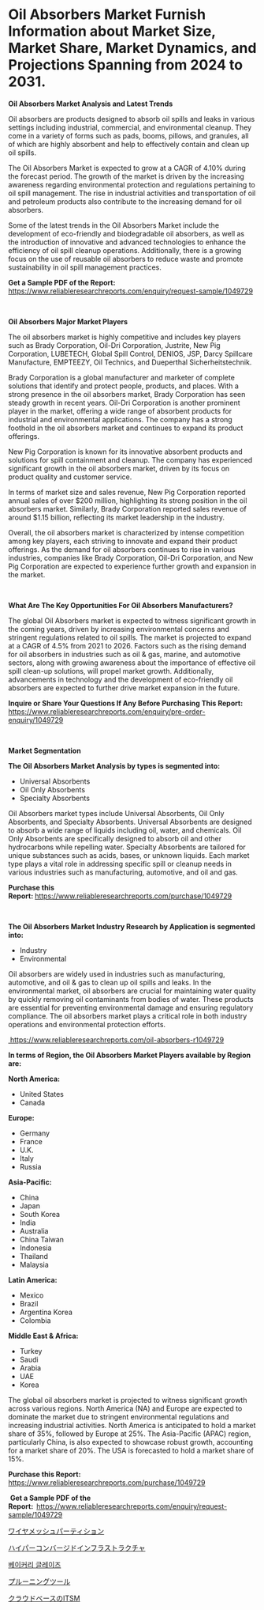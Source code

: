 <p><h1>Oil Absorbers Market Furnish Information about Market Size, Market Share, Market Dynamics, and Projections Spanning from 2024 to 2031.</h1></p><p><strong>Oil Absorbers Market Analysis and Latest Trends</strong></p>
<p><p>Oil absorbers are products designed to absorb oil spills and leaks in various settings including industrial, commercial, and environmental cleanup. They come in a variety of forms such as pads, booms, pillows, and granules, all of which are highly absorbent and help to effectively contain and clean up oil spills.</p><p>The Oil Absorbers Market is expected to grow at a CAGR of 4.10% during the forecast period. The growth of the market is driven by the increasing awareness regarding environmental protection and regulations pertaining to oil spill management. The rise in industrial activities and transportation of oil and petroleum products also contribute to the increasing demand for oil absorbers.</p><p>Some of the latest trends in the Oil Absorbers Market include the development of eco-friendly and biodegradable oil absorbers, as well as the introduction of innovative and advanced technologies to enhance the efficiency of oil spill cleanup operations. Additionally, there is a growing focus on the use of reusable oil absorbers to reduce waste and promote sustainability in oil spill management practices.</p></p>
<p><strong>Get a Sample PDF of the Report:&nbsp;</strong> <a href="https://www.reliableresearchreports.com/enquiry/request-sample/1049729">https://www.reliableresearchreports.com/enquiry/request-sample/1049729</a></p>
<p>&nbsp;</p>
<p><strong>Oil Absorbers Major Market Players</strong></p>
<p><p>The oil absorbers market is highly competitive and includes key players such as Brady Corporation, Oil-Dri Corporation, Justrite, New Pig Corporation, LUBETECH, Global Spill Control, DENIOS, JSP, Darcy Spillcare Manufacture, EMPTEEZY, Oil Technics, and Dueperthal Sicherheitstechnik. </p><p>Brady Corporation is a global manufacturer and marketer of complete solutions that identify and protect people, products, and places. With a strong presence in the oil absorbers market, Brady Corporation has seen steady growth in recent years. Oil-Dri Corporation is another prominent player in the market, offering a wide range of absorbent products for industrial and environmental applications. The company has a strong foothold in the oil absorbers market and continues to expand its product offerings.</p><p>New Pig Corporation is known for its innovative absorbent products and solutions for spill containment and cleanup. The company has experienced significant growth in the oil absorbers market, driven by its focus on product quality and customer service. </p><p>In terms of market size and sales revenue, New Pig Corporation reported annual sales of over $200 million, highlighting its strong position in the oil absorbers market. Similarly, Brady Corporation reported sales revenue of around $1.15 billion, reflecting its market leadership in the industry.</p><p>Overall, the oil absorbers market is characterized by intense competition among key players, each striving to innovate and expand their product offerings. As the demand for oil absorbers continues to rise in various industries, companies like Brady Corporation, Oil-Dri Corporation, and New Pig Corporation are expected to experience further growth and expansion in the market.</p></p>
<p>&nbsp;</p>
<p><strong>What Are The Key Opportunities For Oil Absorbers Manufacturers?</strong></p>
<p><p>The global Oil Absorbers market is expected to witness significant growth in the coming years, driven by increasing environmental concerns and stringent regulations related to oil spills. The market is projected to expand at a CAGR of 4.5% from 2021 to 2026. Factors such as the rising demand for oil absorbers in industries such as oil & gas, marine, and automotive sectors, along with growing awareness about the importance of effective oil spill clean-up solutions, will propel market growth. Additionally, advancements in technology and the development of eco-friendly oil absorbers are expected to further drive market expansion in the future.</p></p>
<p><strong>Inquire or Share Your Questions If Any Before Purchasing This Report:</strong> <a href="https://www.reliableresearchreports.com/enquiry/pre-order-enquiry/1049729">https://www.reliableresearchreports.com/enquiry/pre-order-enquiry/1049729</a></p>
<p>&nbsp;</p>
<p><strong>Market Segmentation</strong></p>
<p><strong>The Oil Absorbers Market Analysis by types is segmented into:</strong></p>
<p><ul><li>Universal Absorbents</li><li>Oil Only Absorbents</li><li>Specialty Absorbents</li></ul></p>
<p><p>Oil Absorbers market types include Universal Absorbents, Oil Only Absorbents, and Specialty Absorbents. Universal Absorbents are designed to absorb a wide range of liquids including oil, water, and chemicals. Oil Only Absorbents are specifically designed to absorb oil and other hydrocarbons while repelling water. Specialty Absorbents are tailored for unique substances such as acids, bases, or unknown liquids. Each market type plays a vital role in addressing specific spill or cleanup needs in various industries such as manufacturing, automotive, and oil and gas.</p></p>
<p><strong>Purchase this Report:&nbsp;</strong><a href="https://www.reliableresearchreports.com/purchase/1049729">https://www.reliableresearchreports.com/purchase/1049729</a></p>
<p>&nbsp;</p>
<p><strong>The Oil Absorbers Market Industry Research by Application is segmented into:</strong></p>
<p><ul><li>Industry</li><li>Environmental</li></ul></p>
<p><p>Oil absorbers are widely used in industries such as manufacturing, automotive, and oil & gas to clean up oil spills and leaks. In the environmental market, oil absorbers are crucial for maintaining water quality by quickly removing oil contaminants from bodies of water. These products are essential for preventing environmental damage and ensuring regulatory compliance. The oil absorbers market plays a critical role in both industry operations and environmental protection efforts.</p></p>
<p><a href="https://www.reliableresearchreports.com/oil-absorbers-r1049729">&nbsp;https://www.reliableresearchreports.com/oil-absorbers-r1049729</a></p>
<p><strong>In terms of Region, the Oil Absorbers Market Players available by Region are:</strong></p>
<p>
    <p> <strong> North America: </strong>
        <ul>
            <li>United States</li>
            <li>Canada</li>
        </ul>
        </p> 
    <p> <strong> Europe: </strong>
        <ul>
            <li>Germany</li>
            <li>France</li>
            <li>U.K.</li>
            <li>Italy</li>
            <li>Russia</li>
        </ul>
        </p> 
    <p> <strong> Asia-Pacific: </strong>
        <ul>
            <li>China</li>
            <li>Japan</li>
            <li>South Korea</li>
            <li>India</li>
            <li>Australia</li>
            <li>China Taiwan</li>
            <li>Indonesia</li>
            <li>Thailand</li>
            <li>Malaysia</li>
        </ul>
        </p> 
    <p> <strong> Latin America: </strong>
        <ul>
            <li>Mexico</li>
            <li>Brazil</li>
            <li>Argentina Korea</li>
            <li>Colombia</li>
        </ul>
        </p> 
    <p> <strong> Middle East & Africa: </strong>
        <ul>
            <li>Turkey</li>
            <li>Saudi</li>
            <li>Arabia</li>
            <li>UAE</li>
            <li>Korea</li>
        </ul>
    </p>
    </p>
<p><p>The global oil absorbers market is projected to witness significant growth across various regions. North America (NA) and Europe are expected to dominate the market due to stringent environmental regulations and increasing industrial activities. North America is anticipated to hold a market share of 35%, followed by Europe at 25%. The Asia-Pacific (APAC) region, particularly China, is also expected to showcase robust growth, accounting for a market share of 20%. The USA is forecasted to hold a market share of 15%.</p></p>
<p><strong>Purchase this Report: </strong><a href="https://www.reliableresearchreports.com/purchase/1049729">https://www.reliableresearchreports.com/purchase/1049729</a></p>
<p>&nbsp;<strong>Get a Sample PDF of the Report:&nbsp;&nbsp;</strong><a href="https://www.reliableresearchreports.com/enquiry/request-sample/1049729">https://www.reliableresearchreports.com/enquiry/request-sample/1049729</a></p>
<p><strong></strong></p>
<p><p><a href="https://medium.com/@coraltrout1923/%E3%83%AF%E3%82%A4%E3%83%A4%E3%83%BC%E3%83%A1%E3%83%83%E3%82%B7%E3%83%A5%E3%83%91%E3%83%BC%E3%83%86%E3%82%A3%E3%82%B7%E3%83%A7%E3%83%B3%E5%B8%82%E5%A0%B4%E3%81%AE%E3%83%A1%E3%83%88%E3%83%AA%E3%82%AF%E3%82%B9%E3%82%92%E8%A7%A3%E8%AA%AD%E3%81%99%E3%82%8B-%E5%B8%82%E5%A0%B4%E3%82%B7%E3%82%A7%E3%82%A2-%E3%83%88%E3%83%AC%E3%83%B3%E3%83%89-%E6%88%90%E9%95%B7%E3%83%91%E3%82%BF%E3%83%BC%E3%83%B3-3771ab1c5579">ワイヤメッシュパーティション</a></p><p><a href="https://github.com/JacksonWiza1924/Market-Research-Report-List-1/blob/main/584904421117.md">ハイパーコンバージドインフラストラクチャ</a></p><p><a href="https://github.com/RichardLueilwitz787/Market-Research-Report-List-1/blob/main/626341619686.md">베이커리 글레이즈</a></p><p><a href="https://medium.com/@rylanaufman56456/%E5%89%AA%E5%AE%9A%E9%81%93%E5%85%B7%E5%B8%82%E5%A0%B4%E8%AA%BF%E6%9F%BB%E3%83%AC%E3%83%9D%E3%83%BC%E3%83%88-%E3%81%9D%E3%81%AE%E6%AD%B4%E5%8F%B2%E3%81%A8%E4%BA%88%E6%B8%AC2024%E5%B9%B4%E3%81%8B%E3%82%892031%E5%B9%B4-3e76fa7238e4">プルーニングツール</a></p><p><a href="https://github.com/Calvi3ynJerde867/Market-Research-Report-List-1/blob/main/562991721116.md">クラウドベースのITSM</a></p></p>